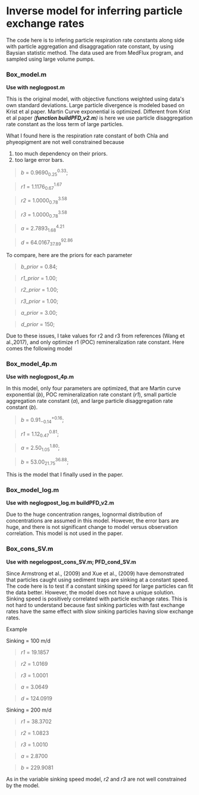 #  Inverse model for inferring particle exchange rates

The code here is to infering particle respiration rate constants along side 
with particle aggregation and disaggragation rate constant, by using Baysian 
statistic method. The data used are from MedFlux program, and sampled using 
large volume pumps. 

### Box_model.m

**Use with neglogpost.m**

This is the original model, with objective functions weighted using 
data's own standard deviations. Large particle divergence is modeled
based on Krist et al paper. Martin Curve exponential is optimized.
Different from Krist et al paper *(**function buildPFD_v2.m**)* is 
here we use particle 
disaggregation rate constant as the loss term of large particles.

What I found here is the respiration rate constant of both Chla and
phyeopigment are not well constrained because
1) too much dependency on their priors.
2) too large error bars.

> *b*  = 0.9690$^{0.33}_{0.25}$;

> *r1* = 1.1176$^{1.67}_{0.67}$

> *r2* = 1.0000$^{3.58}_{0.78}$

> *r3* = 1.0000$^{3.58}_{0.78}$

> *a*  = 2.7893$^{4.21}_{1.68}$

> *d*  = 64.0167$^{92.86}_{37.89}$

To compare, here are the priors for each parameter 
> *b_prior*  = 0.84;

> *r1_prior* = 1.00;

> *r2_prior* = 1.00;

> *r3_prior* = 1.00;

> *a_prior*  = 3.00;

> *d_prior*  = 150;

Due to these issues, I take values for r2 and r3 from references
(Wang et al.,2017), and only optimize r1 (POC) remineralization
rate constant.
Here comes the following model

### Box_model_4p.m

**Use with neglogpost_4p.m**

In this model, only four parameters are optimized, that are 
Martin curve exponential (*b*), POC remineralization rate constant
(*r1*), small particle aggregation rate constant (*a*), and large 
particle disaggregation rate constant (*b*).

>*b*  = 0.91$^{+0.16}_{-0.14}$; 

>*r1* = 1.12$^{0.81}_{0.47}$; 

>*a*  = 2.50$^{1.80}_{1.05}$; 

>*b*  = 53.00$^{36.88}_{21.75}$; 

This is the model that I finally used in the paper.


### Box_model_log.m

**Use with neglogpost_log.m buildPFD_v2.m**

Due to the huge concentration ranges, lognormal distribution of concentrations are
assumed in this model. However, the error bars are huge, and there is not significant 
change to model versus observation correlation. This model is not used in the paper. 


### Box_cons_SV.m 

**Use with negelogpost_cons_SV.m; PFD_cond_SV.m**

Since Armstrong et al., (2009) and Xue et al., (2009) have demonstrated that particles 
caught using sediment traps are sinking at a constant speed. The code here is to test 
if a constant sinking speed for large particles can fit the data better. However, the 
model does not have a unique solution. Sinking speed is positively correlated with particle
exchange rates. This is not hard to understand because fast sinking particles with 
fast exchange rates have the same effect with slow sinking particles having slow
exchange rates.

Example

Sinking = 100 m/d

> *r1* = 19.1857

> *r2* = 1.0169

> *r3* = 1.0001

> *a*  = 3.0649

> *d*  = 124.0919

Sinking = 200 m/d

> *r1*  = 38.3702

> *r2*  = 1.0823

> *r3*  = 1.0010

> *a*   = 2.8700

> *b*   = 229.9081

As in the variable sinking speed model, *r2* and *r3* are not well constrained by the model.


